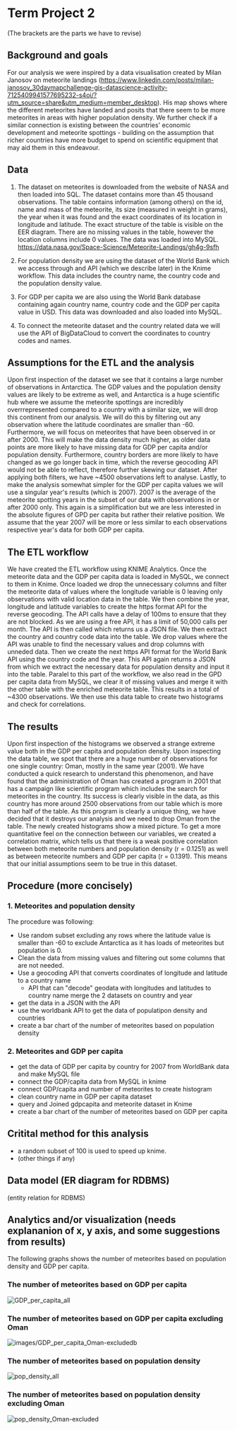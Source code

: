 # Term Project 2　

(The brackets are the parts we have to revise)

## Background and goals

For our analysis we were inspired by a data visualisation created by Milan Janosov on meteorite landings (https://www.linkedin.com/posts/milan-janosov_30daymapchallenge-gis-datascience-activity-7125409941577695232-s4oi/?utm_source=share&utm_medium=member_desktop). His map shows where the different meteorites have landed and posits that there seem to be more meteorites in areas with higher population density. We further check if a similar connection is existing between the countries' economic development and meteorite spottings - building on the assumption that richer countries have more budget to spend on scientific equipment that may aid them in this endeavour. 

## Data

1. The dataset on meteorites is downloaded from the website of NASA and then loaded into SQL. The dataset contains more than 45 thousand observations. The table contains information (among others) on the id, name and mass of the meteorite, its size (measured in weight in grams), the year when it was found and the exact coordinates of its location in longitude and latitude. The exact structure of the table is visible on the EER diagram. There are no missing values in the table, however the location columns include 0 values. The data was loaded into MySQL.
 https://data.nasa.gov/Space-Science/Meteorite-Landings/gh4g-9sfh

2. For population density we are using the dataset of the World Bank which we access through and API (which we describe later) in the Knime workflow. This data includes the country name, the country code and the population density value.
3. For GDP per capita we are also using the World Bank database containing again country name, country code and the GDP per capita value in USD. This data was downloaded and also loaded into MySQL.
4. To connect the meteorite dataset and the country related data we will use the API of BigDataCloud to convert the coordinates to country codes and names. 

## Assumptions for the ETL and the analysis
Upon first inspection of the dataset we see that it contains a large number of observations in Antarctica. The GDP values and the population density values are likely to be extreme as well, and Antarctica is a huge scientific hub where we assume the meteorite spottings are incredibly overrrepresented compared to a country with a similar size, we will drop this continent from our analysis. We will do this by filtering out any observation where the latitude coordinates are smaller than -60.
Furthermore, we will focus on meteorites that have been observed in or after 2000. This will make the data density much higher, as older data points are more likely to have missing data for GDP per capita and/or population density. Furthermore, country borders are more likely to have changed as we go longer back in time, which the reverse geocoding API would not be able to reflect, therefore further skewing our dataset. After applying both filters, we have ~4500 observations left to analyse.
Lastly, to make the analysis somewhat simpler for the GDP per capita values we will use a singular year's results (which is 2007). 2007 is the average of the meteorite spotting years in the subset of our data with observations in or after 2000 only. This again is a simplification but we are less interested in the absolute figures of GPD per capita but rather their relative position. We assume that the year 2007 will be more or less similar to each observations respective year's data for both GDP per capita.


## The ETL workflow

We have created the ETL workflow using KNIME Analytics. Once the meteorite data and the GDP per capita data is loaded in MySQL, we connect to them in Knime. Once loaded we drop the unnecessary columns and filter the meteorite data of values where the longitude variable is 0 leaving only observations with valid location data in the table. We then combine the year, longitude and latitude variables to create the https format API for the reverse geocoding. The API calls have a delay of 100ms to ensure that they are not blocked. As we are using a free API, it has a limit of 50,000 calls per month. The API is then called which returns us a JSON file. We then extract the country and country code data into the table. We drop values where the API was unable to find the necessary values and drop columns with unneded data. Then we create the next https API format for the World Bank API using the country code and the year. This API again returns a JSON from which we extract the necessary data for population density and input it into the table.
Paralel to this part of the workflow, we also read in the GPD per capita data from MySQL, we clear it of missing values and merge it with the other table with the enriched meteorite table. This results in a total of ~4300 observations. We then use this data table to create two histograms and check for correlations. 

## The results
Upon first inspection of the histograms we observed a strange extreme value both in the GDP per capita and population density. Upon inspecting the data table, we spot that there are a huge number of observations for one single country: Oman, mostly in the same year (2001). We have conducted a quick research to understand this phenomenon, and have found that the administration of Oman has created a program in 2001 that has a campaign like scientific program which includes the search for meteorites in the country. Its success is clearly visible in the data, as this country has more around 2500 observations from our table which is more than half of the table. As this program is clearly a unique thing, we have decided that it destroys our analysis and we need to drop Oman from the table. The newly created histograms show a mixed picture. To get a more quantitative feel on the connection between our variables, we created a correlation matrix, which tells us that there is a weak positive correlation between both meteorite numbers and population density (r = 0.1251) as well as between meteorite numbers and GDP per capita (r = 0.1391). This means that our initial assumptions seem to be true in this dataset.


## Procedure (more concisely)
 
### 1. Meteorites and population density

The procedure was following: 
- Use random subset excluding any rows where the latitude value is smaller than -60 to exclude Antarctica as it has loads of meteorites but population is 0. 
- Clean the data from missing values and filtering out some columns that are not needed.
- Use a geocoding API that converts coordinates of longitude and latitude to a country name
    -  API that can "decode" geodata with longitudes and latitudes to country name merge the 2 datasets on country and year
- get the data in a JSON with the API
- use the worldbank API to get the data of populatipon density and countries
- create a bar chart of the number of meteorites based on population density


### 2. Meteorites and GDP per capita 
- get the data of  GDP per capita by country for 2007 from WorldBank data and make MySQL file
- connect the GDP/capita data from MySQL in knime
- connect GDP/capita and number of meteorites to create histogram
- clean country name in GDP per capita dataset
- query and Joined gdpcapita and meteorite dataset in Knime
- create a bar chart of the number of meteorites based on GDP per capita


## Critital method for this analysis
- a random subset of 100 is used to speed up knime.
- (other things if any)


## Data model (ER diagram for RDBMS)
(entity relation for RDBMS)

## Analytics and/or visualization (needs explananion of x, y axis, and some suggestions from results)

The following graphs shows the number of meteorites based on population density and GDP per capita. 

### The number of meteorites based on GDP per capita

![GDP_per_capita_all](images/GDP_per_capita_all.png)

### The number of meteorites based on GDP per capita excluding Oman

![images/GDP_per_capita_Oman-excludedb](images/GDP_per_capita_Oman-excluded.png)

### The number of meteorites based on population density

![pop_density_all](images/pop_density_all.png)

### The number of meteorites based on population density excluding Oman

![pop_density_Oman-excluded](images/pop_density_Oman-excluded.png)
